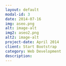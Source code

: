 ```yaml
---
layout: default
modal-id: 3
date: 2014-07-16
img: aseo.png
alt: image-alt
img2: aseo2.png
alt2: image-alt
project-date: April 2014
client: Start Bootstrap
category: Web Development
description:
---
```

